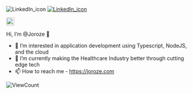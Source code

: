 ![LinkedIn_icon](https://github.com/Joroze/Joroze/assets/1338914/cf9bac26-6149-4ea7-95e0-bb38a2ce273f)
[![LinkedIn_icon](https://github.com/Joroze/Joroze/assets/1338914/cf9bac26-6149-4ea7-95e0-bb38a2ce273f)](https://www.linkedin.com/in/your-profile-url/)

<a href="https://www.linkedin.com/in/joroze/">
  <img width="22px" src="https://github.com/Joroze/Joroze/assets/1338914/5ee40cff-226d-40ce-80cd-12e3c1251a34" />
</a>

Hi, I’m @Joroze 👋
- 👀 I’m interested in application development using Typescript, NodeJS, and the cloud
- 🚀 I’m currently making the Healthcare Industry better through cutting edge tech
- 📫 How to reach me - https://joroze.com

![ViewCount](https://views.whatilearened.today/views/github/Joroze/views.svg)

<!---
Joroze/Joroze is a ✨ special ✨ repository because its `README.md` (this file) appears on your GitHub profile.
You can click the Preview link to take a look at your changes.
--->
